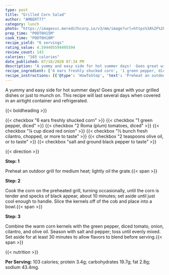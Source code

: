 ```yaml
---
type: post
title: "Grilled Corn Salad"
author: "AMBERT77"
category: lunch
photo: "https://imagesvc.meredithcorp.io/v3/mm/image?url=https%3A%2F%2Fimages.media-allrecipes.com%2Fuserphotos%2F1480605.jpg"
prep_time: "P0DT0H15M"
cook_time: "P0DT0H10M"
recipe_yield: "6 servings"
rating_value: 4.594405594405594
review_count: 143
calories: "103 calories"
date_published: 07/18/2020 07:34 PM
description: "A yummy and easy side for hot summer days!  Goes great with your grilled dishes or just to munch on. This recipe will last several days when covered in an airtight container and refrigerated."
recipe_ingredient: ['6 ears freshly shucked corn', '1 green pepper, diced', '2 Roma (plum) tomatoes, diced', '¼ cup diced red onion', '½ bunch fresh cilantro, chopped, or more to taste', '2 teaspoons olive oil, or to taste', 'salt and ground black pepper to taste']
recipe_instructions: [{'@type': 'HowToStep', 'text': 'Preheat an outdoor grill for medium heat; lightly oil the grate.\n'}, {'@type': 'HowToStep', 'text': 'Cook the corn on the preheated grill, turning occasionally, until the corn is tender and specks of black appear, about 10 minutes; set aside until just cool enough to handle. Slice the kernels off of the cob and place into a bowl.\n'}, {'@type': 'HowToStep', 'text': 'Combine the warm corn kernels with the green pepper, diced tomato, onion, cilantro, and olive oil. Season with salt and pepper; toss until evenly mixed. Set aside for at least 30 minutes to allow flavors to blend before serving.\n'}]
---
```


A yummy and easy side for hot summer days!  Goes great with your grilled dishes or just to munch on. This recipe will last several days when covered in an airtight container and refrigerated. 

{{< boldheading >}}

{{< checkbox "6 ears freshly shucked corn" >}}
{{< checkbox "1  green pepper, diced" >}}
{{< checkbox "2  Roma (plum) tomatoes, diced" >}}
{{< checkbox "¼ cup diced red onion" >}}
{{< checkbox "½ bunch fresh cilantro, chopped, or more to taste" >}}
{{< checkbox "2 teaspoons olive oil, or to taste" >}}
{{< checkbox "salt and ground black pepper to taste" >}}


{{< direction >}}

**Step: 1**

Preheat an outdoor grill for medium heat; lightly oil the grate.{{< span >}}

**Step: 2**

Cook the corn on the preheated grill, turning occasionally, until the corn is tender and specks of black appear, about 10 minutes; set aside until just cool enough to handle. Slice the kernels off of the cob and place into a bowl.{{< span >}}

**Step: 3**

Combine the warm corn kernels with the green pepper, diced tomato, onion, cilantro, and olive oil. Season with salt and pepper; toss until evenly mixed. Set aside for at least 30 minutes to allow flavors to blend before serving.{{< span >}}

{{< nutrition >}}

**Per Serving:** 103 calories; protein 3.4g; carbohydrates 19.7g; fat 2.8g; sodium 43.4mg.